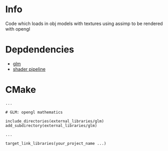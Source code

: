 # Info

Code which loads in obj models with textures using assimp to be rendered with opengl

# Depdendencies

* [glm](https://github.com/g-truc/glm)
* [shader pipeline](https://github.com/opengl-toolbox/shader_pipeline)

# CMake

```
...

# GLM: opengl mathematics

include_directories(external_libraries/glm)
add_subdirectory(external_libraries/glm)

... 

target_link_libraries(your_project_name ...)
```

